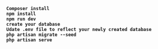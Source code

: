 **`Composer install` <br/>
`npm install` <br/>
`npm run dev` <br/>
`create your database ` <br/>
`Udate .env file to reflect your newly created database ` <br/>
`php artisan migrate --seed `<br/>
`php artisan serve `<br/>**
